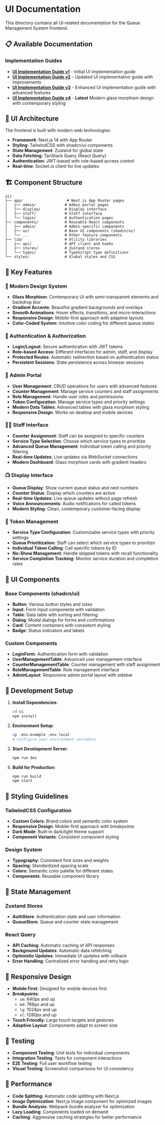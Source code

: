 # UI Documentation

This directory contains all UI-related documentation for the Queue Management System frontend.

## 📋 Available Documentation

### Implementation Guides

- **[UI Implementation Guide v1](./ui-implementation-guide.md)** - Initial UI implementation guide
- **[UI Implementation Guide v2](./ui-implementation-guide-v2.md)** - Updated UI implementation guide with improvements
- **[UI Implementation Guide v3](./ui-implementation-guide-v3.md)** - Enhanced UI implementation guide with advanced features
- **[UI Implementation Guide v4](./ui-implementation-guide-v4.md)** - **Latest** Modern glass morphism design with contemporary styling

## 🎨 UI Architecture

The frontend is built with modern web technologies:

- **Framework**: Next.js 14 with App Router
- **Styling**: TailwindCSS with shadcn/ui components
- **State Management**: Zustand for global state
- **Data Fetching**: TanStack Query (React Query)
- **Authentication**: JWT-based with role-based access control
- **Real-time**: Socket.io client for live updates

## 🏗️ Component Structure

```
ui/
├── app/                    # Next.js App Router pages
│   ├── admin/             # Admin portal pages
│   ├── display/           # Display interface
│   ├── staff/             # Staff interface
│   └── login/             # Authentication pages
├── components/            # Reusable React components
│   ├── admin/             # Admin-specific components
│   ├── ui/                # Base UI components (shadcn/ui)
│   └── ...                # Other feature components
├── lib/                   # Utility libraries
│   ├── api/               # API client and hooks
│   ├── stores/            # Zustand stores
│   └── types/             # TypeScript type definitions
└── styles/                # Global styles and CSS
```

## 🚀 Key Features

### 🎨 Modern Design System

- **Glass Morphism**: Contemporary UI with semi-transparent elements and backdrop blur
- **Gradient Accents**: Beautiful gradient backgrounds and overlays
- **Smooth Animations**: Hover effects, transitions, and micro-interactions
- **Responsive Design**: Mobile-first approach with adaptive layouts
- **Color-Coded System**: Intuitive color coding for different queue states

### 🔐 Authentication & Authorization

- **Login/Logout**: Secure authentication with JWT tokens
- **Role-based Access**: Different interfaces for admin, staff, and display
- **Protected Routes**: Automatic redirection based on authentication status
- **Persistent Sessions**: State persistence across browser sessions

### 🏢 Admin Portal

- **User Management**: CRUD operations for users with advanced features
- **Counter Management**: Manage service counters and staff assignments
- **Role Management**: Handle user roles and permissions
- **Token Configuration**: Manage service types and priority settings
- **Modern Data Tables**: Advanced tables with glass morphism styling
- **Responsive Design**: Works on desktop and mobile devices

### 👨‍💼 Staff Interface

- **Counter Assignment**: Staff can be assigned to specific counters
- **Service Type Selection**: Choose which service types to prioritize
- **Advanced Queue Management**: Individual token calling and priority filtering
- **Real-time Updates**: Live updates via WebSocket connections
- **Modern Dashboard**: Glass morphism cards with gradient headers

### 📺 Display Interface

- **Queue Display**: Show current queue status and next numbers
- **Counter Status**: Display which counters are active
- **Real-time Updates**: Live queue updates without page refresh
- **Voice Announcements**: Audio notifications for called tokens
- **Modern Styling**: Clean, contemporary customer-facing display

### 🎫 Token Management

- **Service Type Configuration**: Customizable service types with priority settings
- **Queue Prioritization**: Staff can select which service types to prioritize
- **Individual Token Calling**: Call specific tokens by ID
- **No-Show Management**: Handle skipped tokens with recall functionality
- **Service Completion Tracking**: Monitor service duration and completion rates

## 🎯 UI Components

### Base Components (shadcn/ui)

- **Button**: Various button styles and sizes
- **Input**: Form input components with validation
- **Table**: Data table with sorting and filtering
- **Dialog**: Modal dialogs for forms and confirmations
- **Card**: Content containers with consistent styling
- **Badge**: Status indicators and labels

### Custom Components

- **LoginForm**: Authentication form with validation
- **UserManagementTable**: Advanced user management interface
- **CounterManagementTable**: Counter management with staff assignment
- **RoleManagementTable**: Role management interface
- **AdminLayout**: Responsive admin portal layout with sidebar

## 🔧 Development Setup

1. **Install Dependencies**:

   ```bash
   cd ui
   npm install
   ```

2. **Environment Setup**:

   ```bash
   cp .env.example .env.local
   # Configure your environment variables
   ```

3. **Start Development Server**:

   ```bash
   npm run dev
   ```

4. **Build for Production**:
   ```bash
   npm run build
   npm start
   ```

## 🎨 Styling Guidelines

### TailwindCSS Configuration

- **Custom Colors**: Brand colors and semantic color system
- **Responsive Design**: Mobile-first approach with breakpoints
- **Dark Mode**: Built-in dark/light theme support
- **Component Variants**: Consistent component styling

### Design System

- **Typography**: Consistent font sizes and weights
- **Spacing**: Standardized spacing scale
- **Colors**: Semantic color palette for different states
- **Components**: Reusable component library

## 🔄 State Management

### Zustand Stores

- **AuthStore**: Authentication state and user information
- **QueueStore**: Queue and counter state management

### React Query

- **API Caching**: Automatic caching of API responses
- **Background Updates**: Automatic data refetching
- **Optimistic Updates**: Immediate UI updates with rollback
- **Error Handling**: Centralized error handling and retry logic

## 📱 Responsive Design

- **Mobile First**: Designed for mobile devices first
- **Breakpoints**:
  - `sm`: 640px and up
  - `md`: 768px and up
  - `lg`: 1024px and up
  - `xl`: 1280px and up
- **Touch Friendly**: Large touch targets and gestures
- **Adaptive Layout**: Components adapt to screen size

## 🧪 Testing

- **Component Testing**: Unit tests for individual components
- **Integration Testing**: Tests for component interactions
- **E2E Testing**: Full user workflow testing
- **Visual Testing**: Screenshot comparisons for UI consistency

## 🚀 Performance

- **Code Splitting**: Automatic code splitting with Next.js
- **Image Optimization**: Next.js Image component for optimized images
- **Bundle Analysis**: Webpack bundle analyzer for optimization
- **Lazy Loading**: Components loaded on demand
- **Caching**: Aggressive caching strategies for better performance
